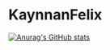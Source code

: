 # KaynnanFelix
[![Anurag's GitHub stats](https://github-readme-stats.vercel.app/api?username=KaynnanFelix)](https://github.com/anuraghazra/github-readme-stats)
